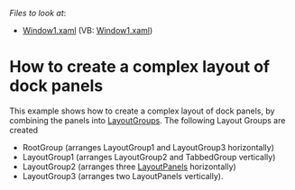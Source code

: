 <!-- default file list -->
*Files to look at*:

* [Window1.xaml](./CS/CreateLayoutGroups/Window1.xaml) (VB: [Window1.xaml](./VB/CreateLayoutGroups/Window1.xaml))
<!-- default file list end -->
# How to create a complex layout of dock panels


<p>This example shows how to create a complex layout of dock panels, by combining the panels into <a href="https://documentation.devexpress.com/#WPF/CustomDocument6824">LayoutGroups</a>. The following Layout Groups are created

* RootGroup (arranges LayoutGroup1 and LayoutGroup3 horizontally)
* LayoutGroup1 (arranges LayoutGroup2 and TabbedGroup vertically) 
* LayoutGroup2 (arranges three <a href="https://documentation.devexpress.com/#WPF/CustomDocument6823">LayoutPanels</a> horizontally)
* LayoutGroup3 (arranges two LayoutPanels vertically).</p>

<br/>


